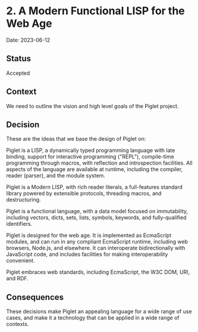 # 2. A Modern Functional LISP for the Web Age

Date: 2023-06-12

## Status

Accepted

## Context

We need to outline the vision and high level goals of the Piglet project.

## Decision

These are the ideas that we base the design of Piglet on:

Piglet is a LISP, a dynamically typed programming language with late binding,
support for interactive programming ("REPL"), compile-time programming through
macros, with reflection and introspection facilities. All aspects of the
language are available at runtime, including the compiler, reader (parser), and
the module system.

Piglet is a Modern LISP, with rich reader literals, a full-features standard
library powered by extensible protocols, threading macros, and destructuring.

Piglet is a functional language, with a data model focused on immutability,
including vectors, dicts, sets, lists, symbols, keywords, and fully-qualified
identifiers.

Piglet is designed for the web age. It is implemented as EcmaScript modules, and
can run in any compliant EcmaScript runtime, including web browsers, Node.js,
and elsewhere. It can interoperate bidirectionally with JavaScript code, and
includes facilities for making interoperability convenient.

Piglet embraces web standards, including EcmaScript, the W3C DOM, URI, and RDF.

## Consequences

These decisions make Piglet an appealing language for a wide range of use cases,
and make it a technology that can be applied in a wide range of contexts.
